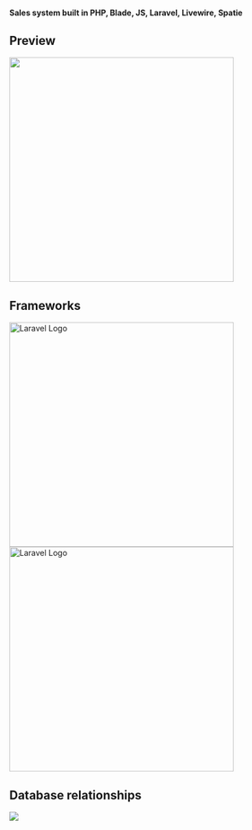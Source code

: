 <h4> Sales system built in PHP, Blade, JS, Laravel, Livewire, Spatie</h4>

<h2> Preview</h2>
<img src="https://i.imgur.com/wsur4LW.png"  width="400" >

<h2> Frameworks</h2>
<img src="https://raw.githubusercontent.com/laravel/art/master/logo-lockup/5%20SVG/2%20CMYK/1%20Full%20Color/laravel-logolockup-cmyk-red.svg" width="400" alt="Laravel Logo">
<img src="https://laravelnews.s3.amazonaws.com/images/livewire-v3.PNG" width="400" alt="Laravel Logo">

<h2> Database relationships</h2>
<img src="https://i.imgur.com/YNNikoD.png">
